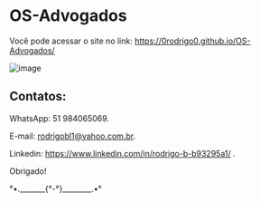 # OS-Advogados

Você pode acessar o site no link: https://0rodrigo0.github.io/OS-Advogados/

![image](https://user-images.githubusercontent.com/87920248/140663372-6e2a7e85-65ad-4d63-bfcb-a673a562fa3e.png)

## Contatos:

WhatsApp: 51 984065069.

E-mail: rodrigobl1@yahoo.com.br.

Linkedin: https://www.linkedin.com/in/rodrigo-b-b93295a1/ .


Obrigado! 

°•._______{°-°}________.•°
